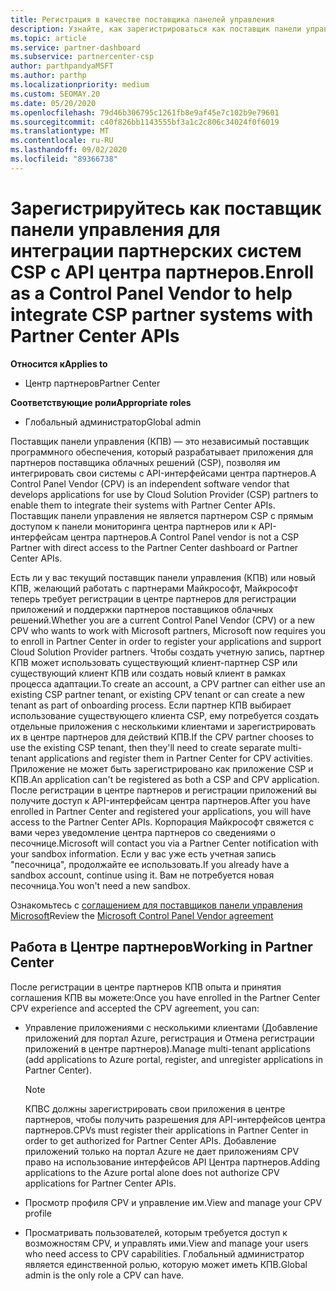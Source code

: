 ```yaml
---
title: Регистрация в качестве поставщика панелей управления
description: Узнайте, как зарегистрироваться как поставщик панели управления (КПВ) в центре партнеров.
ms.topic: article
ms.service: partner-dashboard
ms.subservice: partnercenter-csp
author: parthpandyaMSFT
ms.author: parthp
ms.localizationpriority: medium
ms.custom: SEOMAY.20
ms.date: 05/20/2020
ms.openlocfilehash: 79d46b306795c1261fb8e9af45e7c102b9e79601
ms.sourcegitcommit: c40f826bb1143555bf3a1c2c806c34024f0f6019
ms.translationtype: MT
ms.contentlocale: ru-RU
ms.lasthandoff: 09/02/2020
ms.locfileid: "89366738"
---
```

# <a name="enroll-as-a-control-panel-vendor-to-help-integrate-csp-partner-systems-with-partner-center-apis"></a><span data-ttu-id="96903-103">Зарегистрируйтесь как поставщик панели управления для интеграции партнерских систем CSP с API центра партнеров.</span><span class="sxs-lookup"><span data-stu-id="96903-103">Enroll as a Control Panel Vendor to help integrate CSP partner systems with Partner Center APIs</span></span>

<span data-ttu-id="96903-104">**Относится к**</span><span class="sxs-lookup"><span data-stu-id="96903-104">**Applies to**</span></span>

- <span data-ttu-id="96903-105">Центр партнеров</span><span class="sxs-lookup"><span data-stu-id="96903-105">Partner Center</span></span>

<span data-ttu-id="96903-106">**Соответствующие роли**</span><span class="sxs-lookup"><span data-stu-id="96903-106">**Appropriate roles**</span></span>

- <span data-ttu-id="96903-107">Глобальный администратор</span><span class="sxs-lookup"><span data-stu-id="96903-107">Global admin</span></span>

<span data-ttu-id="96903-108">Поставщик панели управления (КПВ) — это независимый поставщик программного обеспечения, который разрабатывает приложения для партнеров поставщика облачных решений (CSP), позволяя им интегрировать свои системы с API-интерфейсами центра партнеров.</span><span class="sxs-lookup"><span data-stu-id="96903-108">A Control Panel Vendor (CPV) is an independent software vendor that develops applications for use by Cloud Solution Provider (CSP) partners to enable them to integrate their systems with Partner Center APIs.</span></span> <span data-ttu-id="96903-109">Поставщик панели управления не является партнером CSP с прямым доступом к панели мониторинга центра партнеров или к API-интерфейсам центра партнеров.</span><span class="sxs-lookup"><span data-stu-id="96903-109">A Control Panel vendor is not a CSP Partner with direct access to the Partner Center dashboard or Partner Center APIs.</span></span>

<span data-ttu-id="96903-110">Есть ли у вас текущий поставщик панели управления (КПВ) или новый КПВ, желающий работать с партнерами Майкрософт, Майкрософт теперь требует регистрации в центре партнеров для регистрации приложений и поддержки партнеров поставщиков облачных решений.</span><span class="sxs-lookup"><span data-stu-id="96903-110">Whether you are a current Control Panel Vendor (CPV) or a new CPV who wants to work with Microsoft partners, Microsoft now requires you to enroll in Partner Center in order to register your applications and support Cloud Solution Provider partners.</span></span> <span data-ttu-id="96903-111">Чтобы создать учетную запись, партнер КПВ может использовать существующий клиент-партнер CSP или существующий клиент КПВ или создать новый клиент в рамках процесса адаптации.</span><span class="sxs-lookup"><span data-stu-id="96903-111">To create an account, a CPV partner can either use an existing CSP partner tenant, or existing CPV tenant or can create a new tenant as part of onboarding process.</span></span> <span data-ttu-id="96903-112">Если партнер КПВ выбирает использование существующего клиента CSP, ему потребуется создать отдельные приложения с несколькими клиентами и зарегистрировать их в центре партнеров для действий КПВ.</span><span class="sxs-lookup"><span data-stu-id="96903-112">If the CPV partner chooses to use the existing CSP tenant, then they'll need to create separate multi-tenant applications and register them in Partner Center for CPV activities.</span></span> <span data-ttu-id="96903-113">Приложение не может быть зарегистрировано как приложение CSP и КПВ.</span><span class="sxs-lookup"><span data-stu-id="96903-113">An application can't be registered as both a CSP and CPV application.</span></span> <span data-ttu-id="96903-114">После регистрации в центре партнеров и регистрации приложений вы получите доступ к API-интерфейсам центра партнеров.</span><span class="sxs-lookup"><span data-stu-id="96903-114">After you have enrolled in Partner Center and registered your applications, you will have access to the Partner Center APIs.</span></span>  <span data-ttu-id="96903-115">Корпорация Майкрософт свяжется с вами через уведомление центра партнеров со сведениями о песочнице.</span><span class="sxs-lookup"><span data-stu-id="96903-115">Microsoft will contact you via a Partner Center notification with your sandbox information.</span></span> <span data-ttu-id="96903-116">Если у вас уже есть учетная запись "песочница", продолжайте ее использовать.</span><span class="sxs-lookup"><span data-stu-id="96903-116">If you already have a sandbox account, continue using it.</span></span> <span data-ttu-id="96903-117">Вам не потребуется новая песочница.</span><span class="sxs-lookup"><span data-stu-id="96903-117">You won't need a new sandbox.</span></span>

<span data-ttu-id="96903-118">Ознакомьтесь с [соглашением для поставщиков панели управления Microsoft](https://go.microsoft.com/fwlink/?linkid=2055198)</span><span class="sxs-lookup"><span data-stu-id="96903-118">Review the [Microsoft Control Panel Vendor agreement](https://go.microsoft.com/fwlink/?linkid=2055198)</span></span>


## <a name="working-in-partner-center"></a><span data-ttu-id="96903-119">Работа в Центре партнеров</span><span class="sxs-lookup"><span data-stu-id="96903-119">Working in Partner Center</span></span>
<span data-ttu-id="96903-120">После регистрации в центре партнеров КПВ опыта и принятия соглашения КПВ вы можете:</span><span class="sxs-lookup"><span data-stu-id="96903-120">Once you have enrolled in the Partner Center CPV experience and accepted the CPV agreement, you can:</span></span>

- <span data-ttu-id="96903-121">Управление приложениями с несколькими клиентами (Добавление приложений для портал Azure, регистрация и Отмена регистрации приложений в центре партнеров).</span><span class="sxs-lookup"><span data-stu-id="96903-121">Manage multi-tenant applications (add applications to Azure portal, register, and unregister applications in Partner Center).</span></span>

    >[!Note] 
    ><span data-ttu-id="96903-122">КПВС должны зарегистрировать свои приложения в центре партнеров, чтобы получить разрешения для API-интерфейсов центра партнеров.</span><span class="sxs-lookup"><span data-stu-id="96903-122">CPVs must register their applications in Partner Center in order to get authorized for Partner Center APIs.</span></span> <span data-ttu-id="96903-123">Добавление приложений только на портал Azure не дает приложениям CPV право на использование интерфейсов API Центра партнеров.</span><span class="sxs-lookup"><span data-stu-id="96903-123">Adding applications to the Azure portal alone does not authorize CPV applications for Partner Center APIs.</span></span> 

- <span data-ttu-id="96903-124">Просмотр профиля CPV и управление им.</span><span class="sxs-lookup"><span data-stu-id="96903-124">View and manage your CPV profile</span></span> 

- <span data-ttu-id="96903-125">Просматривать пользователей, которым требуется доступ к возможностям CPV, и управлять ими.</span><span class="sxs-lookup"><span data-stu-id="96903-125">View and manage your users who need access to CPV capabilities.</span></span> <span data-ttu-id="96903-126">Глобальный администратор является единственной ролью, которую может иметь КПВ.</span><span class="sxs-lookup"><span data-stu-id="96903-126">Global admin is the only role a CPV can have.</span></span>



